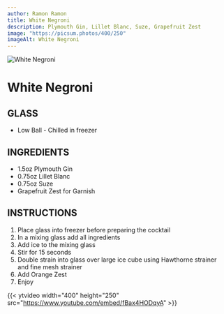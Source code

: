 ```yaml
---
author: Ramon Ramon
title: White Negroni
description: Plymouth Gin, Lillet Blanc, Suze, Grapefruit Zest
image: "https://picsum.photos/400/250"
imageAlt: White Negroni
---
```


![White Negroni](https://picsum.photos/400/250 "Picture of White Negroni")

# White Negroni

## GLASS

-   Low Ball - Chilled in freezer

## INGREDIENTS

-   1.5oz Plymouth Gin
-   0.75oz Lillet Blanc
-   0.75oz Suze
-   Grapefruit Zest for Garnish

## INSTRUCTIONS

1. Place glass into freezer before preparing the cocktail
2. In a mixing glass add all ingredients
3. Add ice to the mixing glass
4. Stir for 15 seconds
5. Double strain into glass over large ice cube using Hawthorne strainer and fine mesh strainer
6. Add Orange Zest
7. Enjoy

{{< ytvideo width="400" height="250" src="https://www.youtube.com/embed/fBax4HODqyA" >}}
